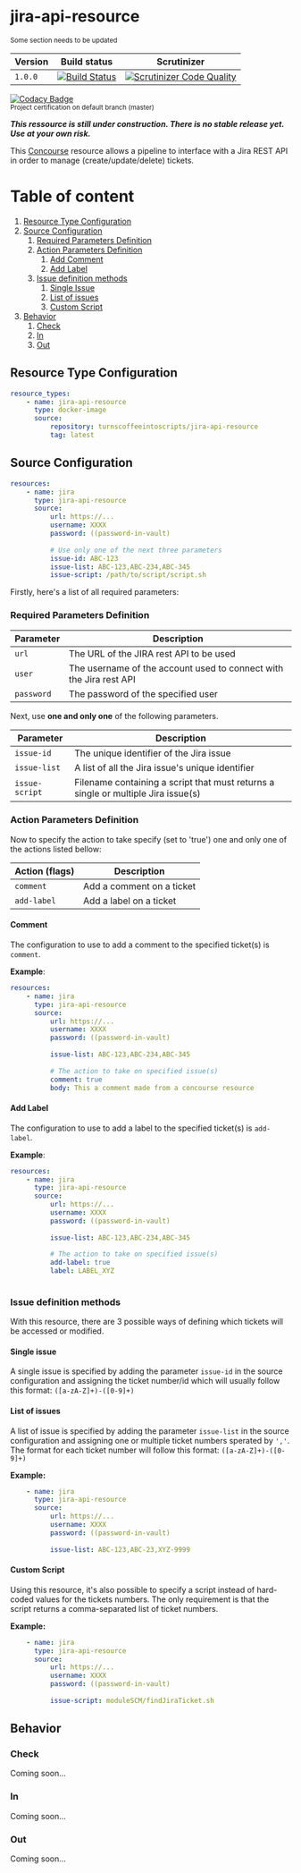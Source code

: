 # jira-api-resource

<sub>Some section needs to be updated</sub>

| Version       | Build status | Scrutinizer |
|---------------|--------------|-------------|
| `1.0.0`  | [![Build Status](https://travis-ci.org/TurnsCoffeeIntoScripts/jira-api-resource.svg?branch=master)](https://travis-ci.org/TurnsCoffeeIntoScripts/jira-api-resource) | [![Scrutinizer Code Quality](https://scrutinizer-ci.com/g/TurnsCoffeeIntoScripts/jira-api-resource/badges/quality-score.png?b=master)](https://scrutinizer-ci.com/g/TurnsCoffeeIntoScripts/jira-api-resource/?branch=master) |

[![Codacy Badge](https://api.codacy.com/project/badge/Grade/e6ea2afc744d4fbf8bffc65e794155f4)](https://www.codacy.com/app/TurnsCoffeeIntoScripts/jira-api-resource?utm_source=github.com&amp;utm_medium=referral&amp;utm_content=TurnsCoffeeIntoScripts/jira-api-resource&amp;utm_campaign=Badge_Grade)   
<sub>Project certification on default branch (master)</sub>

***This ressource is still under construction. There is no stable release yet. Use at your own risk.***

This [Concourse](https://concourse-ci.org/) resource allows a pipeline to interface with a Jira REST API in order to manage (create/update/delete) tickets.

# Table of content
1. [Resource Type Configuration](#Resource-Type-Configuration)
2. [Source Configuration](#Source-Configuration)
    1. [Required Parameters Definition](#Required-Parameters-Definition)
    2. [Action Parameters Definition](#Action-Parameters-Definition)
        1. [Add Comment](#Comment)
        2. [Add Label](#Add-Label)
    3. [Issue definition methods](#Issue-definition-methods)
        1. [Single Issue](#Single-issue)
        2. [List of issues](#List-of-issues)
        3. [Custom Script](#Custom-script)
3. [Behavior](#Behavior)
    1. [Check](#Check)
    2. [In](#In)
    3. [Out](#Out)

## Resource Type Configuration
``` yml
resource_types:
    - name: jira-api-resource
      type: docker-image
      source:
          repository: turnscoffeeintoscripts/jira-api-resource
          tag: latest
```

## Source Configuration
``` yml
resources:
    - name: jira
      type: jira-api-resource
      source:
          url: https://...
          username: XXXX
          password: ((password-in-vault)
          
          # Use only one of the next three parameters
          issue-id: ABC-123
          issue-list: ABC-123,ABC-234,ABC-345
          issue-script: /path/to/script/script.sh       
```

Firstly, here's a list of all required parameters:

### Required Parameters Definition

| Parameter      | Description                                                                       |
|----------------|-----------------------------------------------------------------------------------|
| `url`          | The URL of the JIRA rest API to be used                                           |
| `user`         | The username of the account used to connect with the Jira rest API                |
| `password`     | The password of the specified user                                                |

Next, use **one and only one** of the following parameters.

| Parameter      | Description                                                                       |
|----------------|-----------------------------------------------------------------------------------|
| `issue-id`     | The unique identifier of the Jira issue                                           |
| `issue-list`   | A list of all the Jira issue's unique identifier                                  |
| `issue-script` | Filename containing a script that must returns a single or multiple Jira issue(s) |

### Action Parameters Definition
Now to specify the action to take specify (set to 'true') one and only one of the actions listed bellow:

| Action (flags)     | Description               |
|--------------------|---------------------------|
| `comment`          | Add a comment on a ticket |
| `add-label`        | Add a label on a ticket   |

#### Comment
The configuration to use to add a comment to the specified ticket(s) is `comment`.

**Example**:
``` yml
resources:
    - name: jira
      type: jira-api-resource
      source:
          url: https://...
          username: XXXX
          password: ((password-in-vault)
          
          issue-list: ABC-123,ABC-234,ABC-345
          
          # The action to take on specified issue(s)
          comment: true
          body: This a comment made from a concourse resource
```

#### Add Label
The configuration to use to add a label to the specified ticket(s) is `add-label`.

**Example**:
```yml
resources:
    - name: jira
      type: jira-api-resource
      source:
          url: https://...
          username: XXXX
          password: ((password-in-vault)
          
          issue-list: ABC-123,ABC-234,ABC-345
          
          # The action to take on specified issue(s)
          add-label: true
          label: LABEL_XYZ
    
```

### Issue definition methods
With this resource, there are 3 possible ways of defining which tickets will be accessed or modified.

#### Single issue
A single issue is specified by adding the parameter `issue-id` in the source configuration and assigning the ticket number/id which will usually follow this format: `([a-zA-Z]+)-([0-9]+)`

#### List of issues
A list of issue is specified by adding the parameter `issue-list` in the source configuration and assigning one or multiple ticket numbers sperated by `','`.  
The format for each ticket number will follow this format: `([a-zA-Z]+)-([0-9]+)`

**Example:**
``` yml
    - name: jira
      type: jira-api-resource
      source:
          url: https://...
          username: XXXX
          password: ((password-in-vault)
          
          issue-list: ABC-123,ABC-23,XYZ-9999
```

#### Custom Script
Using this resource, it's also possible to specify a script instead of hard-coded values for the tickets numbers. The only requirement is that the script returns a comma-separated list of ticket numbers.

**Example:**
``` yml
    - name: jira
      type: jira-api-resource
      source:
          url: https://...
          username: XXXX
          password: ((password-in-vault)
          
          issue-script: moduleSCM/findJiraTicket.sh
```

## Behavior
### Check
Coming soon...
### In
Coming soon...
### Out
Coming soon...
